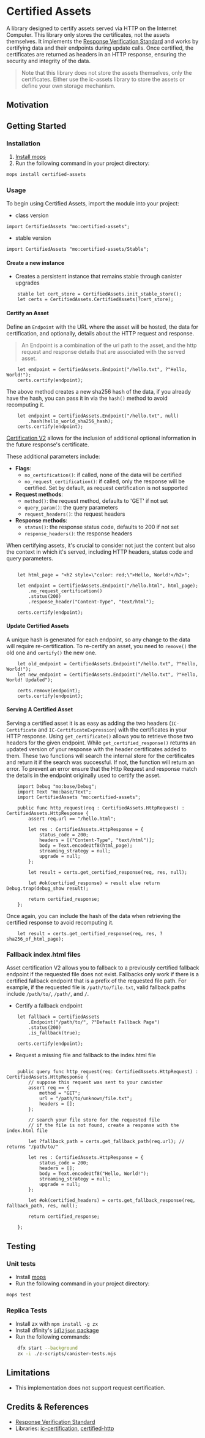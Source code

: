 # Certified Assets

A library designed to certify assets served via HTTP on the Internet Computer. This library only stores the certificates, not the assets themselves. It implements the [Response Verification Standard](https://github.com/dfinity/interface-spec/blob/master/spec/http-gateway-protocol-spec.md#response-verification) and works by certifying data and their endpoints during update calls. Once certified, the certificates are returned as headers in an HTTP response, ensuring the security and integrity of the data.

> Note that this library does not store the assets themselves, only the certificates. Either use the ic-assets library to store the assets or define your own storage mechanism.

## Motivation

## Getting Started

### Installation

1. [Install mops](https://j4mwm-bqaaa-aaaam-qajbq-cai.ic0.app/#/docs/install)
2. Run the following command in your project directory:

```bash
mops install certified-assets
```

### Usage

To begin using Certified Assets, import the module into your project:

- class version

```motoko
import CertifiedAssets "mo:certified-assets";
```

- stable version

```motoko
import CertifiedAssets "mo:certified-assets/Stable";
```

#### Create a new instance

- Creates a persistent instance that remains stable through canister upgrades

```motoko
    stable let cert_store = CertifiedAssets.init_stable_store();
    let certs = CertifiedAssets.CertifiedAssets(?cert_store);
```

#### Certify an Asset

Define an `Endpoint` with the URL where the asset will be hosted, the data for certification, and optionally, details about the HTTP request and response.

> An Endpoint is a combination of the url path to the asset, and the http request and response details that are associated with the served asset.

```motoko
    let endpoint = CertifiedAssets.Endpoint("/hello.txt", ?"Hello, World!");
    certs.certify(endpoint);
```

The above method creates a new sha256 hash of the data, if you already have the hash, you can pass it in via the `hash()` method to avoid recomputing it.

```motoko
    let endpoint = CertifiedAssets.Endpoint("/hello.txt", null)
        .hash(hello_world_sha256_hash);
    certs.certify(endpoint);
```

[Certification V2](https://github.com/dfinity/interface-spec/blob/master/spec/http-gateway-protocol-spec.md#response-verification) allows for the inclusion of additional optional information in the future response's certificate.

These additional parameters include:

- **Flags**:
  - `no_certification()`: if called, none of the data will be certified
  - `no_request_certification()`: if called, only the response will be certified. Set by default, as request certification is not supported
- **Request methods**:
  - `method()`: the request method, defaults to 'GET' if not set
  - `query_param()`: the query parameters
  - `request_headers()`: the request headers
- **Response methods**:
  - `status()`: the response status code, defaults to 200 if not set
  - `response_headers()`: the response headers

When certifying assets, it's crucial to consider not just the content but also the context in which it's served, including HTTP headers, status code and query parameters.

```motoko

    let html_page = "<h2 style=\"color: red;\">Hello, World!</h2>";

    let endpoint = CertifiedAssets.Endpoint("/hello.html", html_page);
        .no_request_certification()
        .status(200)
        .response_header("Content-Type", "text/html");

    certs.certify(endpoint);

```

#### Update Certified Assets

A unique hash is generated for each endpoint, so any change to the data will require re-certification. To re-certify an asset, you need to `remove()` the old one and `certify()` the new one.

```motoko
    let old_endpoint = CertifiedAssets.Endpoint("/hello.txt", ?"Hello, World!");
    let new_endpoint = CertifiedAssets.Endpoint("/hello.txt", ?"Hello, World! Updated");

    certs.remove(endpoint);
    certs.certify(endpoint);
```

#### Serving A Certified Asset

Serving a certified asset it is as easy as adding the two headers (`IC-Certificate` and `IC-CertificateExpression`) with the certificates in your HTTP response.
Using `get_certificate()` allows you to retrieve those two headers for the given endpoint.
While `get_certified_response()` returns an updated version of your response with the header certificates added to them.
These two functions will search the internal store for the certificates and return it if the search was successful. If not, the function will return an error. To prevent an error ensure that the Http Request and response match the details in the endpoint originally used to certify the asset.

```motoko
    import Debug "mo:base/Debug";
    import Text "mo:base/Text";
    import CertifiedAssets "mo:certified-assets";

    public func http_request(req : CertifiedAssets.HttpRequest) : CertifiedAssets.HttpResponse {
        assert req.url == "/hello.html";

        let res : CertifiedAssets.HttpResponse = {
            status_code = 200;
            headers = [("Content-Type", "text/html")];
            body = Text.encodeUtf8(html_page);
            streaming_strategy = null;
            upgrade = null;
        };

        let result = certs.get_certified_response(req, res, null);

        let #ok(certified_response) = result else return Debug.trap(debug_show result);

        return certified_response;
    };
```

Once again, you can include the hash of the data when retrieving the certified response to avoid recomputing it.

```motoko
    let result = certs.get_certified_response(req, res, ?sha256_of_html_page);
```

### Fallback index.html files

<!-- A fallback is any prefix in the path of the requested file that can be used to serve a default index.html file. -->

Asset certification V2 allows you to fallback to a previously certified fallback endpoint if the requested file does not exist.
Fallbacks only work if there is a certified fallback endpoint that is a prefix of the requested file path.
For example, if the requested file is `/path/to/file.txt`, valid fallback paths include `/path/to/`, `/path/`, and `/`.

- Certify a fallback endpoint

```motoko
    let fallback = CertifiedAssets
        .Endpoint("/path/to/", ?"Default Fallback Page")
        .status(200)
        .is_fallback(true);

    certs.certify(endpoint);
```

- Request a missing file and fallback to the index.html file

```motoko

    public query func http_request(req: CertifiedAssets.HttpRequest) : CertifiedAssets.HttpResponse {
        // suppose this request was sent to your canister
        assert req == {
            method = "GET";
            url = "/path/to/unknown/file.txt";
            headers = [];
        };

        // search your file store for the requested file
        // if the file is not found, create a response with the index.html file

        let ?fallback_path = certs.get_fallback_path(req.url); // returns "/path/to/"

        let res : CertifiedAssets.HttpResponse = {
            status_code = 200;
            headers = [];
            body = Text.encodeUtf8("Hello, World!");
            streaming_strategy = null;
            upgrade = null;
        };

        let #ok(certified_headers) = certs.get_fallback_response(req, fallback_path, res, null);

        return certified_response;

    };

```

## Testing

### Unit tests

- Install [mops](https://docs.mops.one/quick-start)
- Run the following command in your project directory:

```bash
mops test
```

### Replica Tests

- Install zx with `npm install -g zx`
- Install dfinity's [`idl2json` package](https://github.com/dfinity/idl2json?tab=readme-ov-file#with-cargo-install)
- Run the following commands:

```bash
    dfx start --background
    zx -i ./z-scripts/canister-tests.mjs
```

## Limitations

- This implementation does not support request certification.

## Credits & References

- [Response Verification Standard](https://github.com/dfinity/interface-spec/blob/master/spec/http-gateway-protocol-spec.md#response-verification)
- Libraries: [ic-certification](https://github.com/nomeata/ic-certification), [certified-http](https://github.com/infu/certified-http)
